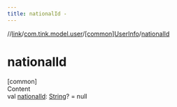```yaml
---
title: nationalId -
---
```

//[link](../../index.md)/[com.tink.model.user](../index.md)/[[common]UserInfo](index.md)/[nationalId](national-id.md)



# nationalId  
[common]  
Content  
val [nationalId](national-id.md): [String](https://kotlinlang.org/api/latest/jvm/stdlib/kotlin/-string/index.html)? = null  




